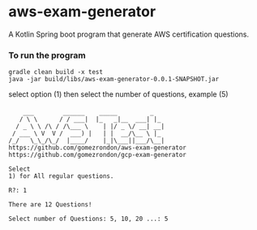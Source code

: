 # aws-exam-generator
A Kotlin Spring boot program that generate AWS certification questions.

### To run the program
 ```
gradle clean build -x test
java -jar build/libs/aws-exam-generator-0.0.1-SNAPSHOT.jar
 ```
select option (1)
then select the number of questions, example (5) 

####
 ```
     ___        ______    _____         _
    / \ \      / / ___|  |_   _|__  ___| |_
   / _ \ \ /\ / /\___ \    | |/ _ \/ __| __|
  / ___ \ V  V /  ___) |   | |  __/\__ \ |_
/_/   \_\_/\_/  |____/    |_|\___||___/\__|
https://github.com/gomezrondon/aws-exam-generator
https://github.com/gomezrondon/gcp-exam-generator

Select
1) for All regular questions.

R?: 1

There are 12 Questions!

Select number of Questions: 5, 10, 20 ...: 5
 ```


